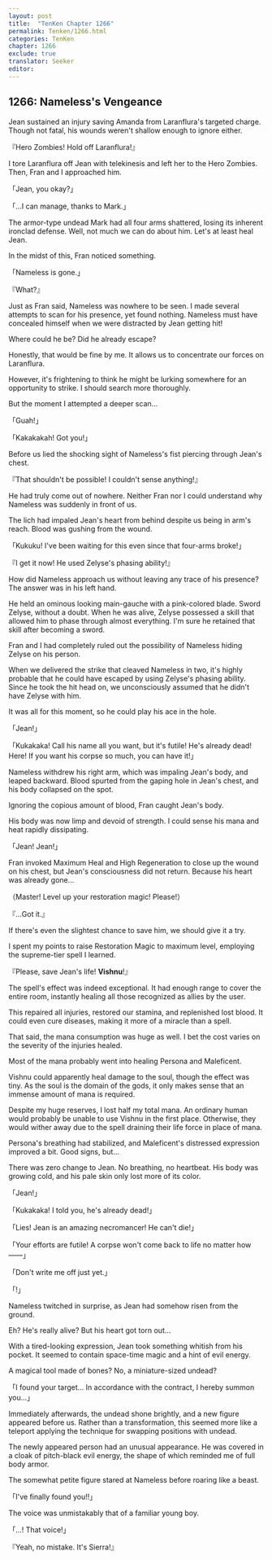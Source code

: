 ```yaml
---
layout: post
title:  "TenKen Chapter 1266"
permalink: Tenken/1266.html
categories: TenKen
chapter: 1266
exclude: true
translator: Seeker
editor: 
---
```

<h2>1266: Nameless's Vengeance</h2>

Jean sustained an injury saving Amanda from Laranflura's targeted charge. Though not fatal, his wounds weren't shallow enough to ignore either.

『Hero Zombies! Hold off Laranflura!』

I tore Laranflura off Jean with telekinesis and left her to the Hero Zombies. Then, Fran and I approached him.

「Jean, you okay?」

「...I can manage, thanks to Mark.」

The armor-type undead Mark had all four arms shattered, losing its inherent ironclad defense. Well, not much we can do about him. Let's at least heal Jean.

In the midst of this, Fran noticed something.

「Nameless is gone.」

『What?』

Just as Fran said, Nameless was nowhere to be seen. I made several attempts to scan for his presence, yet found nothing. Nameless must have concealed himself when we were distracted by Jean getting hit!

Where could he be? Did he already escape?

Honestly, that would be fine by me. It allows us to concentrate our forces on Laranflura.

However, it's frightening to think he might be lurking somewhere for an opportunity to strike. I should search more thoroughly.

But the moment I attempted a deeper scan...

「Guah!」

「Kakakakah! Got you!」

Before us lied the shocking sight of Nameless's fist piercing through Jean's chest.

『That shouldn't be possible! I couldn't sense anything!』

He had truly come out of nowhere. Neither Fran nor I could understand why Nameless was suddenly in front of us.

The lich had impaled Jean's heart from behind despite us being in arm's reach. Blood was gushing from the wound.

「Kukuku! I've been waiting for this even since that four-arms broke!」

『I get it now! He used Zelyse's phasing ability!』

How did Nameless approach us without leaving any trace of his presence? The answer was in his left hand.

He held an ominous looking main-gauche with a pink-colored blade. Sword Zelyse, without a doubt. When he was alive, Zelyse possessed a skill that allowed him to phase through almost everything. I'm sure he retained that skill after becoming a sword.

Fran and I had completely ruled out the possibility of Nameless hiding Zelyse on his person.

When we delivered the strike that cleaved Nameless in two, it's highly probable that he could have escaped by using Zelyse's phasing ability. Since he took the hit head on, we unconsciously assumed that he didn't have Zelyse with him.

It was all for this moment, so he could play his ace in the hole.

「Jean!」

「Kukakaka! Call his name all you want, but it's futile! He's already dead! Here! If you want his corpse so much, you can have it!」

Nameless withdrew his right arm, which was impaling Jean's body, and leaped backward. Blood spurted from the gaping hole in Jean's chest, and his body collapsed on the spot.

Ignoring the copious amount of blood, Fran caught Jean's body.

His body was now limp and devoid of strength. I could sense his mana and heat rapidly dissipating.

「Jean! Jean!」

Fran invoked Maximum Heal and High Regeneration to close up the wound on his chest, but Jean's consciousness did not return. Because his heart was already gone...

（Master! Level up your restoration magic! Please!）

『...Got it.』

If there's even the slightest chance to save him, we should give it a try.

I spent my points to raise Restoration Magic to maximum level, employing the supreme-tier spell I learned.

『Please, save Jean's life! **Vishnu**!』

The spell's effect was indeed exceptional. It had enough range to cover the entire room, instantly healing all those recognized as allies by the user.

This repaired all injuries, restored our stamina, and replenished lost blood. It could even cure diseases, making it more of a miracle than a spell.

That said, the mana consumption was huge as well. I bet the cost varies on the severity of the injuries healed.

Most of the mana probably went into healing Persona and Maleficent.

Vishnu could apparently heal damage to the soul, though the effect was tiny. As the soul is the domain of the gods, it only makes sense that an immense amount of mana is required.

Despite my huge reserves, I lost half my total mana. An ordinary human would probably be unable to use Vishnu in the first place. Otherwise, they would wither away due to the spell draining their life force in place of mana.

Persona's breathing had stabilized, and Maleficent's distressed expression improved a bit. Good signs, but...

There was zero change to Jean. No breathing, no heartbeat. His body was growing cold, and his pale skin only lost more of its color.

「Jean!」

「Kukakaka! I told you, he's already dead!」

「Lies! Jean is an amazing necromancer! He can't die!」

「Your efforts are futile! A corpse won't come back to life no matter how——」

「Don't write me off just yet.」

「!」

Nameless twitched in surprise, as Jean had somehow risen from the ground.

Eh? He's really alive? But his heart got torn out...

With a tired-looking expression, Jean took something whitish from his pocket. It seemed to contain space-time magic and a hint of evil energy.

A magical tool made of bones? No, a miniature-sized undead?

「I found your target... In accordance with the contract, I hereby summon you...」

Immediately afterwards, the undead shone brightly, and a new figure appeared before us. Rather than a transformation, this seemed more like a teleport applying the technique for swapping positions with undead.

The newly appeared person had an unusual appearance. He was covered in a cloak of pitch-black evil energy, the shape of which reminded me of full body armor.

The somewhat petite figure stared at Nameless before roaring like a beast.

「I've finally found you!!」

The voice was unmistakably that of a familiar young boy.

「...! That voice!」

『Yeah, no mistake. It's Sierra!』



